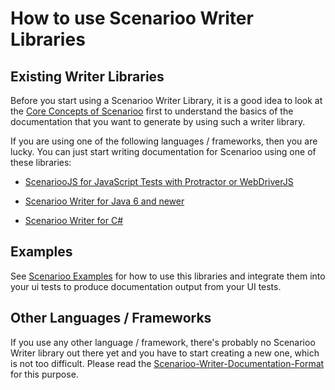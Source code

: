 # How to use Scenarioo Writer Libraries

## Existing Writer Libraries

Before you start using a Scenarioo Writer Library, it is a good idea to look at the [Core Concepts of Scenarioo](../features/README.md) first to understand the basics of the documentation that you want to generate by using such a writer library.

If you are using one of the following languages / frameworks, then you are lucky. You can just start writing documentation for Scenarioo using one of these libraries:

* [ScenariooJS for JavaScript Tests with Protractor or WebDriverJS](https://github.com/scenarioo/scenarioo-js/blob/master/README.md)

* [Scenarioo Writer for Java 6 and newer](https://github.com/scenarioo/scenarioo-java/wiki/How-to-use-the-Java-Scenarioo-Writer-Library)

* [Scenarioo Writer for C#](https://github.com/scenarioo/scenarioo-cs/wiki/How-to-use-the-C%23-Scenarioo-Writer-Library)

## Examples

See [Scenarioo Examples](../examples.md) for how to use this libraries and integrate them into your ui tests to produce documentation output from your UI tests.

## Other Languages / Frameworks

If you use any other language / framework, there's probably no Scenarioo Writer library out there yet and you have to start creating a new one, which is not too difficult. Please read the [Scenarioo-Writer-Documentation-Format](../features/Scenarioo-Writer-Documentation-Format.md) for this purpose.
